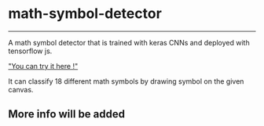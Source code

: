 # math-symbol-detector
----------
A math symbol detector that is trained with keras CNNs and deployed with tensorflow js.

["You can try it here !"](https://hyunr.github.io/math-symbol-detector/ "")

It can classify 18 different math symbols by drawing symbol on the given canvas. 

## More info will be added ##
